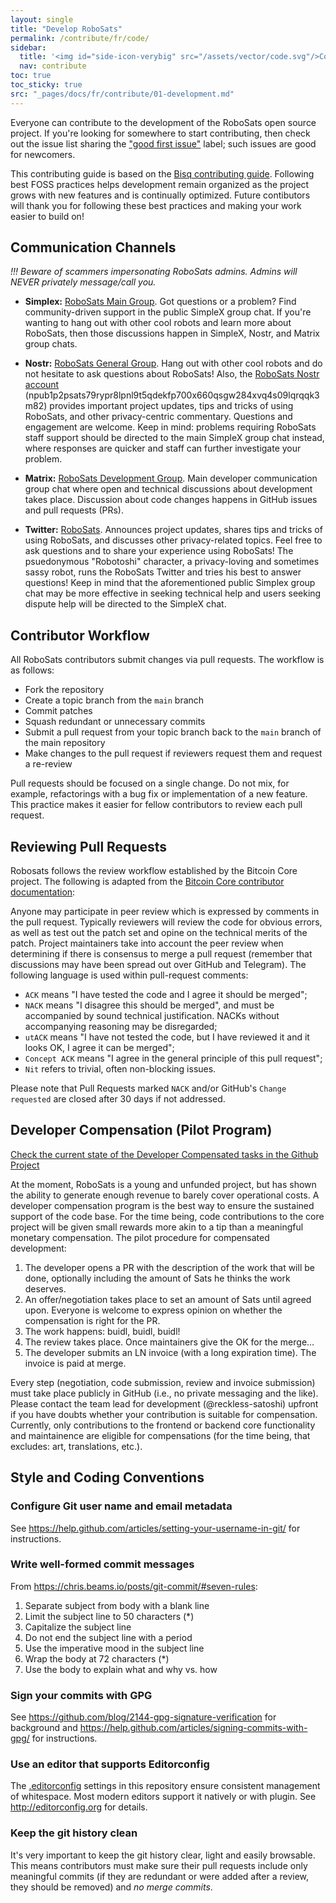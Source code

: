 ```yaml
---
layout: single
title: "Develop RoboSats"
permalink: /contribute/fr/code/
sidebar:
  title: '<img id="side-icon-verybig" src="/assets/vector/code.svg"/>Code'
  nav: contribute
toc: true
toc_sticky: true
src: "_pages/docs/fr/contribute/01-development.md"
---
```


Everyone can contribute to the development of the RoboSats open source project. If you're looking for somewhere to start contributing, then check out the issue list sharing the ["good first issue"](https://github.com/RoboSats/robosats/issues?q=is%3Aopen+is%3Aissue+label%3A"good+first+issue") label; such issues are good for newcomers.

This contributing guide is based on the [Bisq contributing guide](https://github.com/bisq-network/bisq/blob/master/CONTRIBUTING.md). Following best FOSS practices helps development remain organized as the project grows with new features and is continually optimized. Future contibutors will thank you for following these best practices and making your work easier to build on!

## Communication Channels

*!!! Beware of scammers impersonating RoboSats admins. Admins will NEVER privately message/call you.*

- **Simplex:** [RoboSats Main Group](https://simplex.chat/contact#/?v=1-2&smp=smp%3A%2F%2F0YuTwO05YJWS8rkjn9eLJDjQhFKvIYd8d4xG8X1blIU%3D%40smp8.simplex.im%2FyEX_vdhWew_FkovCQC3mRYRWZB1j_cBq%23%2F%3Fv%3D1-2%26dh%3DMCowBQYDK2VuAyEAnrf9Jw3Ajdp4EQw71kqA64VgsIIzw8YNn68WjF09jFY%253D%26srv%3Dbeccx4yfxxbvyhqypaavemqurytl6hozr47wfc7uuecacjqdvwpw2xid.onion&data=%7B%22type%22%3A%22group%22%2C%22groupLinkId%22%3A%22hWnMVPnJl-KT3-virDk0JA%3D%3D%22%7D). Got questions or a problem? Find community-driven support in the public SimpleX group chat. If you're wanting to hang out with other cool robots and learn more about RoboSats, then those discussions happen in SimpleX, Nostr, and Matrix group chats.

- **Nostr:** [RoboSats General Group](https://snort.social/e/note1tfwvglg8xz8420pfgav0dc9mqekv02nkpck2axefklrema7lk6wszmwxdy). Hang out with other cool robots and do not hesitate to ask questions about RoboSats! Also, the [RoboSats Nostr account](https://snort.social/p/npub1p2psats79rypr8lpnl9t5qdekfp700x660qsgw284xvq4s09lqrqqk3m82) (npub1p2psats79rypr8lpnl9t5qdekfp700x660qsgw284xvq4s09lqrqqk3m82) provides important project updates, tips and tricks of using RoboSats, and other privacy-centric commentary. Questions and engagement are welcome. Keep in mind: problems requiring RoboSats staff support should be directed to the main SimpleX group chat instead, where responses are quicker and staff can further investigate your problem.

- **Matrix:** [RoboSats Development Group](https://matrix.to/#/#robosats:matrix.org). Main developer communication group chat where open and technical discussions about development takes place. Discussion about code changes happens in GitHub issues and pull requests (PRs).

- **Twitter:** [RoboSats](https://twitter.com/RoboSats). Announces project updates, shares tips and tricks of using RoboSats, and discusses other privacy-related topics. Feel free to ask questions and to share your experience using RoboSats! The psuedonymous "Robotoshi" character, a privacy-loving and sometimes sassy robot, runs the RoboSats Twitter and tries his best to answer questions! Keep in mind that the aforementioned public Simplex group chat may be more effective in seeking technical help and users seeking dispute help will be directed to the SimpleX chat.

## Contributor Workflow

All RoboSats contributors submit changes via pull requests. The workflow is as follows:
 - Fork the repository
 - Create a topic branch from the `main` branch
 - Commit patches
 - Squash redundant or unnecessary commits
 - Submit a pull request from your topic branch back to the `main` branch of the main repository
 - Make changes to the pull request if reviewers request them and request a re-review

Pull requests should be focused on a single change. Do not mix, for example, refactorings with a bug fix or implementation of a new feature. This practice makes it easier for fellow contributors to review each pull request.

## Reviewing Pull Requests

Robosats follows the review workflow established by the Bitcoin Core project. The following is adapted from the [Bitcoin Core contributor documentation](https://github.com/bitcoin/bitcoin/blob/master/CONTRIBUTING.md#peer-review):

Anyone may participate in peer review which is expressed by comments in the pull request. Typically reviewers will review the code for obvious errors, as well as test out the patch set and opine on the technical merits of the patch. Project maintainers take into account the peer review when determining if there is consensus to merge a pull request (remember that discussions may have been spread out over GitHub and Telegram). The following language is used within pull-request comments:
 - `ACK` means "I have tested the code and I agree it should be merged";
 - `NACK` means "I disagree this should be merged", and must be accompanied by sound technical justification. NACKs without accompanying reasoning may be disregarded;
 - `utACK` means "I have not tested the code, but I have reviewed it and it looks OK, I agree it can be merged";
 - `Concept ACK` means "I agree in the general principle of this pull request";
 - `Nit` refers to trivial, often non-blocking issues.

Please note that Pull Requests marked `NACK` and/or GitHub's `Change requested` are closed after 30 days if not addressed.

## Developer Compensation (Pilot Program)

[Check the current state of the Developer Compensated tasks in the Github Project](https://github.com/users/Reckless-Satoshi/projects/2/views/5)

At the moment, RoboSats is a young and unfunded project, but has shown the ability to generate enough revenue to barely cover operational costs. A developer compensation program is the best way to ensure the sustained support of the code base. For the time being, code contributions to the core project will be given small rewards more akin to a tip than a meaningful monetary compensation. The pilot procedure for compensated development:

1. The developer opens a PR with the description of the work that will be done, optionally including the amount of Sats he thinks the work deserves.
2. An offer/negotiation takes place to set an amount of Sats until agreed upon. Everyone is welcome to express opinion on whether the compensation is right for the PR.
3. The work happens: buidl, buidl, buidl!
4. The review takes place. Once maintainers give the OK for the merge...
5. The developer submits an LN invoice (with a long expiration time). The invoice is paid at merge.

Every step (negotiation, code submission, review and invoice submission) must take place publicly in GitHub (i.e., no private messaging and the like). Please contact the team lead for development (@reckless-satoshi) upfront if you have doubts whether your contribution is suitable for compensation. Currently, only contributions to the frontend or backend core functionality and maintainence are eligible for compensations (for the time being, that excludes: art, translations, etc.).

## Style and Coding Conventions

### Configure Git user name and email metadata

See https://help.github.com/articles/setting-your-username-in-git/ for instructions.

### Write well-formed commit messages

From https://chris.beams.io/posts/git-commit/#seven-rules:

 1. Separate subject from body with a blank line
 2. Limit the subject line to 50 characters (*)
 3. Capitalize the subject line
 4. Do not end the subject line with a period
 5. Use the imperative mood in the subject line
 6. Wrap the body at 72 characters (*)
 7. Use the body to explain what and why vs. how

### Sign your commits with GPG

See https://github.com/blog/2144-gpg-signature-verification for background and
https://help.github.com/articles/signing-commits-with-gpg/ for instructions.

### Use an editor that supports Editorconfig

The [.editorconfig](.editorconfig) settings in this repository ensure consistent management of whitespace. Most modern editors support it natively or with plugin. See http://editorconfig.org for details.

### Keep the git history clean

It's very important to keep the git history clear, light and easily browsable. This means contributors must make sure their pull requests include only meaningful commits (if they are redundant or were added after a review, they should be removed) and _no merge commits_.
